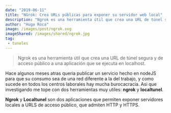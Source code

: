 ```yaml
---
date: "2019-06-11"
title: "NGrok: Crea URLs públicas para exponer su servidor web local"
description: "Ngrok es una herramienta útil que crea una URL de túnel segura y de acceso público a una aplicación que se ejecuta en localhost."
author: "Hugo Roca"
image: /images/post/ngrok.svg
imageShared: /images/shared/ngrok.jpg
tag:
 - tuneles
---
```


> Ngrok es una herramienta útil que crea una URL de túnel segura y de acceso público a una aplicación que se ejecuta en localhost.

Hace algunos meses atras queria publicar un servicio hecho en nodeJS para que su consumo sea de una red diferente a la del trabajo, y como sucede en todos los centros laborales hay mucha burocacracia. Asi que investigando me tope con dos herramientas muy utíles: **ngrok** y **localtunel**.

**Ngrok** y **Localtunel** son dos aplicaciones que permiten exponer servidores locales a URLS de acceso público, que admiten HTTP y HTTPS.

